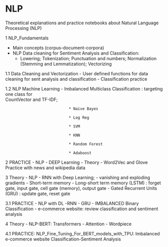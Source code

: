 # NLP
Theoretical explanations and practice notebooks about Natural Language Processing (NLP)

1 NLP_Fundamentals
  
   - Main concepts (corpus-document-corpora)
   - NLP Data cleaning for Sentiment Analysis and Classification: 
        - Lowering; Tokenization; Punctuation and numbers; Normalization (Stemming and Lemmatization); Vectorizing
  
1.1 Data Cleaning and Vectorization
    - User defined functions for data cleaning for sent analysis and classification 
    - Classification practice

1.2  NLP Machine Learning - Imbalanced Multiclass Classification : targeting one class for  
                            CountVector and TF-IDF;
                            
                                * Naive Bayes
                                
                                * Log Reg
                                
                                * SVM
                                
                                * KNN
                                
                                * Random Forest
                                
                                * Adaboost
                                
2 PRACTICE - NLP -  DEEP Learning - Theory - Word2Vec and Glove Practice with news and wikipedia data

3 Theory - NLP - RNN with Deep Learning;
            - vanishing and exploding gradients
            - Short-term memory
            - Long-short term memory (LSTM) : forget gate, input gate, cell gate (memory), output gate
            - Gated Recurrent Units (GRU) : update gate, reset gate

3.1 PRACTICE - NLP with DL -RNN - GRU - IMBALANCED Binary Classification - e-commerce website: review classification and sentiment analysis

4 Theory - NLP-BERT: Transformers - Attention - Wordpiece

4.1 PRACTICE: NLP_Fine_Tuning_For_BERT_models_with_TPU: Imbalanced e-commerce website Classification-Sentiment Analysis

